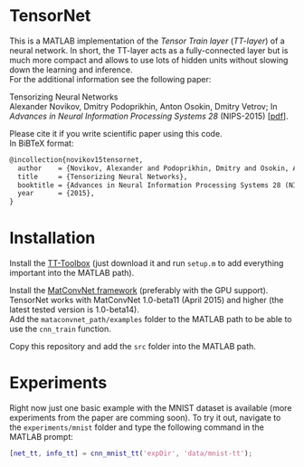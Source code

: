 TensorNet
==========

This is a MATLAB implementation of the _Tensor Train layer_ (_TT-layer_) of a neural network. In short, the TT-layer acts as a fully-connected layer but is much more compact and allows to use lots of hidden units without slowing down the learning and inference.   
For the additional information see the following paper:

Tensorizing Neural Networks  
Alexander Novikov, Dmitry Podoprikhin, Anton Osokin, Dmitry Vetrov; In _Advances in Neural Information Processing Systems 28_ (NIPS-2015) [[pdf](http://arxiv.org/pdf/1509.06569v1.pdf)].

Please cite it if you write scientific paper using this code.  
In BiBTeX format:
```latex
@incollection{novikov15tensornet,
  author    = {Novikov, Alexander and Podoprikhin, Dmitry and Osokin, Anton and Vetrov, Dmitry},
  title     = {Tensorizing Neural Networks},
  booktitle = {Advances in Neural Information Processing Systems 28 (NIPS)},
  year      = {2015},
}
```

Installation
============

Install the [TT-Toolbox](https://github.com/oseledets/TT-Toolbox) (just download it and run `setup.m` to add everything important into the MATLAB path).

Install the [MatConvNet framework](http://www.vlfeat.org/matconvnet/) (preferably with the GPU support). TensorNet works with MatConvNet 1.0-beta11 (April 2015) and higher (the latest tested version is 1.0-beta14).  
Add the `mataconvnet_path/examples` folder to the MATLAB path to be able to use the `cnn_train` function.

Copy this repository and add the `src` folder into the MATLAB path.


Experiments
==========
Right now just one basic example with the MNIST dataset is available (more experiments from the paper are comming soon). To try it out, navigate to the `experiments/mnist` folder and type the following command in the MATLAB prompt:
``` matlab
[net_tt, info_tt] = cnn_mnist_tt('expDir', 'data/mnist-tt');
```
